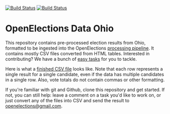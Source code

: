 [![Build Status](https://github.com/openelections/openelections-data-oh/actions/workflows/data_tests.yml/badge.svg?branch=master)](https://github.com/openelections/openelections-data-oh/actions)
[![Build Status](https://github.com/openelections/openelections-data-oh/actions/workflows/format_tests.yml/badge.svg?branch=master)](https://github.com/openelections/openelections-data-oh/actions)

# OpenElections Data Ohio

This repository contains pre-processed election results from Ohio, formatted to be ingested into the OpenElections [processing pipeline](http://docs.openelections.net/guide/). It contains mostly CSV files converted from HTML tables. Interested in contributing? We have a bunch of [easy tasks](https://github.com/openelections/openelections-data-oh/labels/easy%20task) for you to tackle.

Here is what a [finished CSV file](https://github.com/openelections/openelections-data-oh/blob/master/2000/20001107__oh__general__president.csv) looks like. Note that each row represents a single result for a single candidate, even if the data has multiple candidates in a single row. Also, vote totals do not contain commas or other formatting.

If you're familiar with git and Github, clone this repository and get started. If not, you can still help: leave a comment on a task you'd like to work on, or just convert any of the files into CSV and send the result to openelections@gmail.com.
